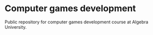 # Computer games development
Public repository for computer games development course at Algebra University.
